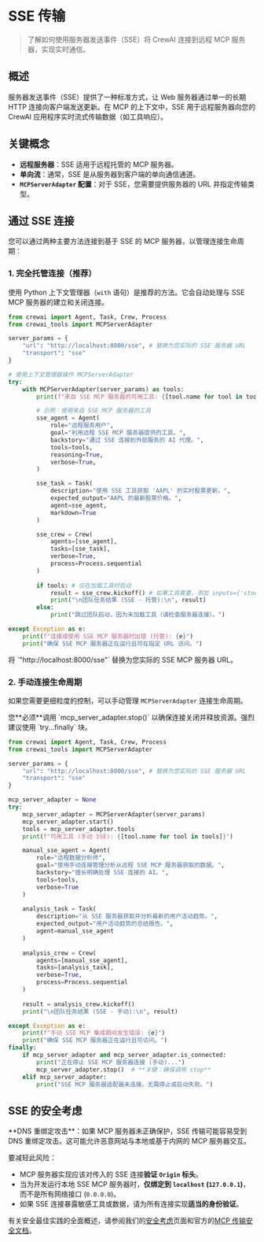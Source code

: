 # SSE 传输

> 了解如何使用服务器发送事件（SSE）将 CrewAI 连接到远程 MCP 服务器，实现实时通信。

## 概述

服务器发送事件（SSE）提供了一种标准方式，让 Web 服务器通过单一的长期 HTTP 连接向客户端发送更新。在 MCP 的上下文中，SSE 用于远程服务器向您的 CrewAI 应用程序实时流式传输数据（如工具响应）。

## 关键概念

* **远程服务器**：SSE 适用于远程托管的 MCP 服务器。
* **单向流**：通常，SSE 是从服务器到客户端的单向通信通道。
* **`MCPServerAdapter` 配置**：对于 SSE，您需要提供服务器的 URL 并指定传输类型。

## 通过 SSE 连接

您可以通过两种主要方法连接到基于 SSE 的 MCP 服务器，以管理连接生命周期：

### 1. 完全托管连接（推荐）

使用 Python 上下文管理器（`with` 语句）是推荐的方法。它会自动处理与 SSE MCP 服务器的建立和关闭连接。

```python
from crewai import Agent, Task, Crew, Process
from crewai_tools import MCPServerAdapter

server_params = {
    "url": "http://localhost:8000/sse", # 替换为您实际的 SSE 服务器 URL
    "transport": "sse" 
}

# 使用上下文管理器操作 MCPServerAdapter
try:
    with MCPServerAdapter(server_params) as tools:
        print(f"来自 SSE MCP 服务器的可用工具: {[tool.name for tool in tools]}")

        # 示例：使用来自 SSE MCP 服务器的工具
        sse_agent = Agent(
            role="远程服务用户",
            goal="利用远程 SSE MCP 服务器提供的工具。",
            backstory="通过 SSE 连接到外部服务的 AI 代理。",
            tools=tools,
            reasoning=True,
            verbose=True,
        )

        sse_task = Task(
            description="使用 SSE 工具获取 'AAPL' 的实时股票更新。",
            expected_output="AAPL 的最新股票价格。",
            agent=sse_agent,
            markdown=True
        )

        sse_crew = Crew(
            agents=[sse_agent],
            tasks=[sse_task],
            verbose=True,
            process=Process.sequential
        )
      
        if tools: # 仅在加载工具时启动
            result = sse_crew.kickoff() # 如果工具需要，添加 inputs={'stock_symbol': 'AAPL'}
            print("\n团队任务结果 (SSE - 托管):\n", result)
        else:
            print("跳过团队启动，因为未加载工具（请检查服务器连接）。")

except Exception as e:
    print(f"连接或使用 SSE MCP 服务器时出错 (托管): {e}")
    print("确保 SSE MCP 服务器正在运行且可在指定 URL 访问。")

```

<Note>
  将 `"http://localhost:8000/sse"` 替换为您实际的 SSE MCP 服务器 URL。
</Note>

### 2. 手动连接生命周期

如果您需要更细粒度的控制，可以手动管理 `MCPServerAdapter` 连接生命周期。

<Info>
  您**必须**调用 `mcp_server_adapter.stop()` 以确保连接关闭并释放资源。强烈建议使用 `try...finally` 块。
</Info>

```python
from crewai import Agent, Task, Crew, Process
from crewai_tools import MCPServerAdapter

server_params = {
    "url": "http://localhost:8000/sse", # 替换为您实际的 SSE 服务器 URL
    "transport": "sse"
}

mcp_server_adapter = None 
try:
    mcp_server_adapter = MCPServerAdapter(server_params)
    mcp_server_adapter.start()
    tools = mcp_server_adapter.tools
    print(f"可用工具 (手动 SSE): {[tool.name for tool in tools]}")

    manual_sse_agent = Agent(
        role="远程数据分析师",
        goal="使用手动连接管理分析从远程 SSE MCP 服务器获取的数据。",
        backstory="擅长明确处理 SSE 连接的 AI。",
        tools=tools,
        verbose=True
    )
  
    analysis_task = Task(
        description="从 SSE 服务器获取并分析最新的用户活动趋势。",
        expected_output="用户活动趋势的总结报告。",
        agent=manual_sse_agent
    )
  
    analysis_crew = Crew(
        agents=[manual_sse_agent],
        tasks=[analysis_task],
        verbose=True,
        process=Process.sequential
    )
  
    result = analysis_crew.kickoff()
    print("\n团队任务结果 (SSE - 手动):\n", result)

except Exception as e:
    print(f"手动 SSE MCP 集成期间发生错误: {e}")
    print("确保 SSE MCP 服务器正在运行且可访问。")
finally:
    if mcp_server_adapter and mcp_server_adapter.is_connected:
        print("正在停止 SSE MCP 服务器连接 (手动)...")
        mcp_server_adapter.stop()  # **关键：确保调用 stop**
    elif mcp_server_adapter:
        print("SSE MCP 服务器适配器未连接。无需停止或启动失败。")

```

## SSE 的安全考虑

<Warning>
  **DNS 重绑定攻击**：如果 MCP 服务器未正确保护，SSE 传输可能容易受到 DNS 重绑定攻击。这可能允许恶意网站与本地或基于内网的 MCP 服务器交互。
</Warning>

要减轻此风险：

* MCP 服务器实现应该对传入的 SSE 连接**验证 `Origin` 标头**。
* 当为开发运行本地 SSE MCP 服务器时，**仅绑定到 `localhost` (`127.0.0.1`)**，而不是所有网络接口 (`0.0.0.0`)。
* 如果 SSE 连接暴露敏感工具或数据，请为所有连接实现**适当的身份验证**。

有关安全最佳实践的全面概述，请参阅我们的[安全考虑](./security.mdx)页面和官方的[MCP 传输安全文档](https://modelcontextprotocol.io/docs/concepts/transports#security-considerations)。